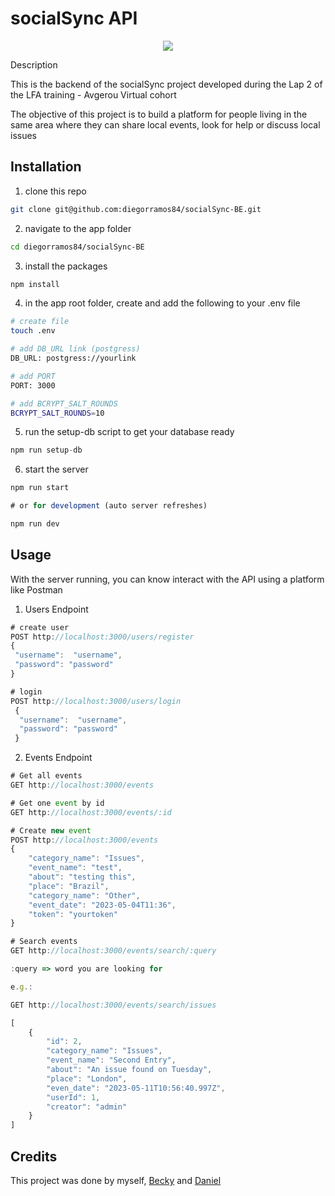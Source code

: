 # socialSync API
<p align="center">
    <img src="https://github.com/diegorramos84/socialSync-BE/assets/17050237/5a2b3389-7709-4265-a642-2dc40d7bb93d">
</p

## Description

This is the backend of the socialSync project developed during the Lap 2 of the LFA training - Avgerou Virtual cohort

The objective of this project is to build a platform for people living in the same area where they can share local events, look for help or discuss local issues

## Installation

1. clone this repo
```bash
git clone git@github.com:diegorramos84/socialSync-BE.git
```
2. navigate to the app folder
```bash
cd diegorramos84/socialSync-BE
```
3. install the packages
```bash
npm install
```
4. in the app root folder, create and add the following to your .env file
```bash
# create file
touch .env

# add DB_URL link (postgress)
DB_URL: postgress://yourlink

# add PORT
PORT: 3000

# add BCRYPT_SALT_ROUNDS
BCRYPT_SALT_ROUNDS=10
```
5. run the setup-db script to get your database ready
```js
npm run setup-db
```
6. start the server
```js
npm run start

# or for development (auto server refreshes)

npm run dev
```

## Usage

With the server running, you can know interact with the API using a platform like Postman
    
1. Users Endpoint
```js
# create user
POST http://localhost:3000/users/register
{
 "username":  "username",
 "password": "password"
}

# login
POST http://localhost:3000/users/login
 {
  "username":  "username",
  "password": "password"
 }
```
2. Events Endpoint
```js
# Get all events
GET http://localhost:3000/events

# Get one event by id
GET http://localhost:3000/events/:id

# Create new event
POST http://localhost:3000/events
{
    "category_name": "Issues",
    "event_name": "test",
    "about": "testing this",
    "place": "Brazil",
    "category_name": "Other",
    "event_date": "2023-05-04T11:36",
    "token": "yourtoken"
}

# Search events
GET http://localhost:3000/events/search/:query

:query => word you are looking for

e.g.:

GET http://localhost:3000/events/search/issues

[
    {
        "id": 2,
        "category_name": "Issues",
        "event_name": "Second Entry",
        "about": "An issue found on Tuesday",
        "place": "London",
        "even_date": "2023-05-11T10:56:40.997Z",
        "userId": 1,
        "creator": "admin"
    }
]

```
## Credits

This project was done by myself, [Becky](https://github.com/Beckibuzz93) and [Daniel](https://github.com/danteoguns11)
